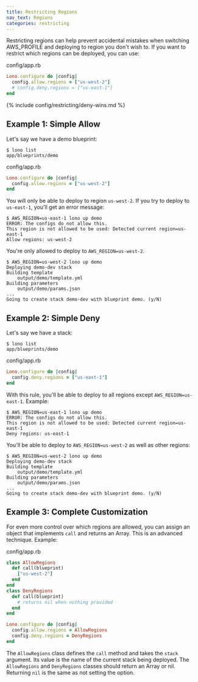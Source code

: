 ```yaml
---
title: Restricting Regions
nav_text: Regions
categories: restricting
---
```


Restricting regions can help prevent accidental mistakes when switching AWS_PROFILE and deploying to region you don't wish to. If you want to restrict which regions can be deployed, you can use:

config/app.rb

```ruby
Lono.configure do |config|
  config.allow.regions = ["us-west-2"]
  # config.deny.regions = ["us-east-1"]
end
```

{% include config/restricting/deny-wins.md %}

## Example 1: Simple Allow

Let's say we have a demo blueprint:

    $ lono list
    app/blueprints/demo

config/app.rb

```ruby
Lono.configure do |config|
  config.allow.regions = ["us-west-2"]
end
```

You will only be able to deploy to region `us-west-2`. If you try to deploy to `us-east-1`, you'll get an error message:

    $ AWS_REGION=us-east-1 lono up demo
    ERROR: The configs do not allow this.
    This region is not allowed to be used: Detected current region=us-east-1
    Allow regions: us-west-2

You're only allowed to deploy to `AWS_REGION=us-west-2`.

    $ AWS_REGION=us-west-2 lono up demo
    Deploying demo-dev stack
    Building template
        output/demo/template.yml
    Building parameters
        output/demo/params.json
    ...
    Going to create stack demo-dev with blueprint demo. (y/N)

## Example 2: Simple Deny

Let's say we have a stack:

    $ lono list
    app/blueprints/demo

config/app.rb

```ruby
Lono.configure do |config|
  config.deny.regions = ["us-east-1"]
end
```

With this rule, you'll be able to deploy to all regions except `AWS_REGION=us-east-1`. Example:

    $ AWS_REGION=us-east-1 lono up demo
    ERROR: The configs do not allow this.
    This region is not allowed to be used: Detected current region=us-east-1
    Deny regions: us-east-1

You'll be able to deploy to `AWS_REGION=us-west-2` as well as other regions:

    $ AWS_REGION=us-west-2 lono up demo
    Deploying demo-dev stack
    Building template
        output/demo/template.yml
    Building parameters
        output/demo/params.json
    ...
    Going to create stack demo-dev with blueprint demo. (y/N)

## Example 3: Complete Customization

For even more control over which regions are allowed, you can assign an object that implements `call` and returns an Array. This is an advanced technique. Example:

config/app.rb

```ruby
class AllowRegions
  def call(blueprint)
    ["us-west-2"]
  end
end
class DenyRegions
  def call(blueprint)
    # returns nil when nothing provided
  end
end

Lono.configure do |config|
  config.allow.regions = AllowRegions
  config.deny.regions = DenyRegions
end
```

The `AllowRegions` class defines the `call` method and takes the `stack` argument. Its value is the name of the current stack being deployed. The `AllowRegions` and `DenyRegions` classes should return an Array or nil. Returning `nil` is the same as not setting the option.
